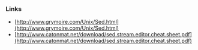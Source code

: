 ### Links 

* [http://www.grymoire.com/Unix/Sed.html](http://www.grymoire.com/Unix/Sed.html)
* [http://www.catonmat.net/download/sed.stream.editor.cheat.sheet.pdf](http://www.catonmat.net/download/sed.stream.editor.cheat.sheet.pdf) 

